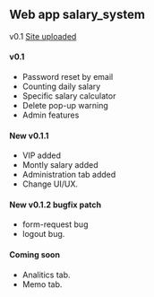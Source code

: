 ## Web app salary_system

v0.1
[Site uploaded](https://rimtaivyrai.online/home)

#### v0.1
- Password reset by email
- Counting daily salary
- Specific salary calculator
- Delete pop-up warning
- Admin features

#### New v0.1.1
- VIP added
- Montly salary added
- Administration tab added
- Change UI/UX.

#### New v0.1.2 bugfix patch
- form-request bug
- logout bug.

#### Coming soon
- Analitics tab.
- Memo tab.

